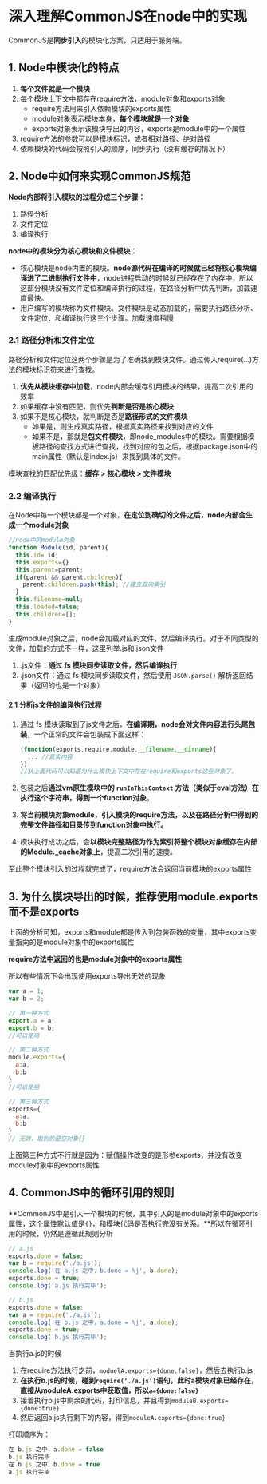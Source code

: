 # 深入理解CommonJS在node中的实现

CommonJS是**同步引入**的模块化方案，只适用于服务端。

## 1. Node中模块化的特点

1. **每个文件就是一个模块**
2. 每个模块上下文中都存在require方法，module对象和exports对象
   - require方法用来引入依赖模块的exports属性
   - module对象表示模块本身，**每个模块就是一个对象**
   - exports对象表示该模块导出的内容，exports是module中的一个属性
3. require方法的参数可以是模块标识，或者相对路径、绝对路径
4. 依赖模块的代码会按照引入的顺序，同步执行（没有缓存的情况下）

## 2. Node中如何来实现CommonJS规范

**Node内部将引入模块的过程分成三个步骤：**

1. 路径分析
2. 文件定位
3. 编译执行

**node中的模块分为核心模块和文件模块：**

- 核心模块是node内置的模块。**node源代码在编译的时候就已经将核心模块编译进了二进制执行文件中**，node进程启动的时候就已经存在了内存中，所以这部分模块没有文件定位和编译执行的过程，在路径分析中优先判断，加载速度最快。
- 用户编写的模块称为文件模块。文件模块是动态加载的，需要执行路径分析、文件定位、和编译执行这三个步骤。加载速度稍慢

### 2.1 路径分析和文件定位

路径分析和文件定位这两个步骤是为了准确找到模块文件。通过传入require(...)方法的模块标识符来进行查找。

1. **优先从模块缓存中加载**，node内部会缓存引用模块的结果，提高二次引用的效率
2. 如果缓存中没有匹配，则优先**判断是否是核心模块**
3. 如果不是核心模块，就判断是否是**路径形式的文件模块**
   - 如果是，则生成真实路径，根据真实路径来找到对应的文件
   - 如果不是，那就是**包文件模块**，即node_modules中的模块。需要根据模板路径的查找方式进行查找，找到对应的包之后，根据package.json中的main属性（默认是index.js）来找到具体的文件。

模块查找的匹配优先级：**缓存 > 核心模块 > 文件模块**

### 2.2 编译执行

在Node中每一个模块都是一个对象，**在定位到确切的文件之后，node内部会生成一个module对象**

```js
//node中的module对象
function Module(id, parent){
  this.id= id;
  this.exports={}
  this.parent=parent;
  if(parent && parent.children){
    parent.children.push(this); //建立双向索引
  }
  this.filename=null;
  this.loaded=false;
  this.children=[];
}
```

生成module对象之后，node会加载对应的文件，然后编译执行。对于不同类型的文件，加载的方式不一样，这里列举.js和.json文件

1. .js文件：**通过 fs 模块同步读取文件，然后编译执行**
2. .json文件：通过 fs 模块同步读取文件，然后使用 `JSON.parse()` 解析返回结果（返回的也是一个对象）

#### 2.1 分析js文件的编译执行过程

1. 通过 fs 模块读取到了js文件之后，**在编译期，node会对文件内容进行头尾包装**，一个正常的文件会包装成下面这样：

   ```js
   (function(exports,require,module,__filename,__dirname){
     ... //真实内容
   })
   //从上面代码可以知道为什么模块上下文中存在require和exports这些对象了。
   ```

2. 包装之后**通过vm原生模块中的 `runInThisContext` 方法（类似于eval方法）在执行这个字符串，得到一个function对象**。
3. **将当前模块对象module，引入模块的require方法，以及在路径分析中得到的完整文件路径和目录传到function对象中执行。**
4. 模块执行成功之后，会**以模块完整路径为作为索引将整个模块对象缓存在内部的Module._cache对象上**，提高二次引用的速度。

至此整个模块引入的过程就完成了，require方法会返回当前模块的exports属性

## 3. 为什么模块导出的时候，推荐使用module.exports而不是exports

上面的分析可知，exports和module都是传入到包装函数的变量，其中exports变量指向的是module对象中的exports属性

**require方法中返回的也是module对象中的exports属性**

所以有些情况下会出现使用exports导出无效的现象

```js
var a = 1;
var b = 2;

// 第一种方式
export.a = a;
export.b = b;
//可以使用

// 第二种方式
module.exports={
  a:a,
  b:b
}
//可以使用

// 第三种方式
exports={
  a:a,
  b:b
}
// 无效，取到的是空对象{}
```

上面第三种方式不行就是因为：赋值操作改变的是形参exports，并没有改变module对象中的exports属性

## 4. CommonJS中的循环引用的规则

**CommonJS中是引入一个模块的时候，其中引入的是module对象中的exports属性，这个属性默认值是`{}`，和模块代码是否执行完没有关系。**所以在循环引用的时候，仍然是遵循此规则分析

```js
// a.js
exports.done = false;
var b = require('./b.js');
console.log('在 a.js 之中，b.done = %j', b.done);
exports.done = true;
console.log('a.js 执行完毕');

// b.js
exports.done = false;
var a = require('./a.js');
console.log('在 b.js 之中，a.done = %j', a.done);
exports.done = true;
console.log('b.js 执行完毕');

```

当执行a.js的时候

1. 在require方法执行之前，`moduelA.exports={done.false}`，然后去执行b.js
2. **在执行b.js的时候，碰到`require('./a.js')`语句，此时a模块对象已经存在，直接从moduleA.exports中获取值，所以`a={done:false}`**
3. 接着执行b.js中剩余的代码，打印信息，并且得到`moduleB.exports={done:true}`
4. 然后返回a.js执行剩下的内容，得到`moduleA.exports={done:true}`

打印顺序为：

```js
在 b.js 之中，a.done = false
b.js 执行完毕
在 b.js 之中，b.done = true
a.js 执行完毕
```

